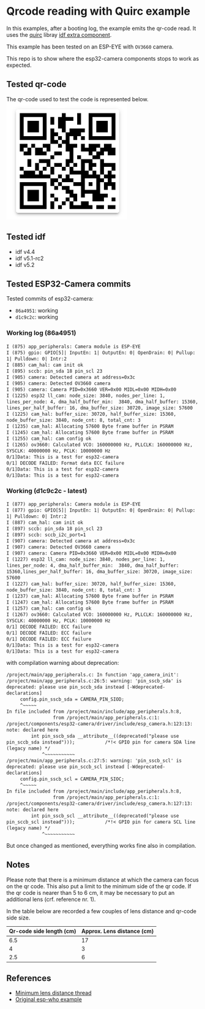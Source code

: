 # Qrcode reading with Quirc example

In this examples, after a booting log, the example emits the qr-code read.
It uses the [quirc](https://github.com/dlbeer/quirc) libray [idf extra component](https://github.com/espressif/idf-extra-components/tree/master/quirc).

This example has been tested on an ESP-EYE with `OV3660` camera.

This repo is to show where the esp32-camera components stops to work as expected.

## Tested qr-code

The qr-code used to test the code is represented below.
![tested qr code](extra/tested_qr_code.png)

## Tested idf
* idf v4.4
* idf v5.1-rc2
* idf v5.2

## Tested ESP32-Camera commits

Tested commits of esp32-camera:
* `86a4951`: working  
* `d1c9c2c`: working

### Working log (86a4951)
```
I (875) app_peripherals: Camera module is ESP-EYE
I (875) gpio: GPIO[5]| InputEn: 1| OutputEn: 0| OpenDrain: 0| Pullup: 1| Pulldown: 0| Intr:2 
I (885) cam_hal: cam init ok
I (895) sccb: pin_sda 18 pin_scl 23
I (905) camera: Detected camera at address=0x3c
I (905) camera: Detected OV3660 camera
I (905) camera: Camera PID=0x3660 VER=0x00 MIDL=0x00 MIDH=0x00
I (1225) esp32 ll_cam: node_size: 3840, nodes_per_line: 1, lines_per_node: 4, dma_half_buffer_min:  3840, dma_half_buffer: 15360, lines_per_half_buffer: 16, dma_buffer_size: 30720, image_size: 57600
I (1225) cam_hal: buffer_size: 30720, half_buffer_size: 15360, node_buffer_size: 3840, node_cnt: 8, total_cnt: 3
I (1235) cam_hal: Allocating 57600 Byte frame buffer in PSRAM
I (1245) cam_hal: Allocating 57600 Byte frame buffer in PSRAM
I (1255) cam_hal: cam config ok
I (1265) ov3660: Calculated VCO: 160000000 Hz, PLLCLK: 160000000 Hz, SYSCLK: 40000000 Hz, PCLK: 10000000 Hz
0/1]Data: This is a test for esp32-camera
0/1] DECODE FAILED: Format data ECC failure
0/1]Data: This is a test for esp32-camera
0/1]Data: This is a test for esp32-camera
```

### Working (d1c9c2c - latest)
```
I (877) app_peripherals: Camera module is ESP-EYE
I (877) gpio: GPIO[5]| InputEn: 1| OutputEn: 0| OpenDrain: 0| Pullup: 1| Pulldown: 0| Intr:2   
I (887) cam_hal: cam init ok
I (897) sccb: pin_sda 18 pin_scl 23
I (897) sccb: sccb_i2c_port=1
I (907) camera: Detected camera at address=0x3c
I (907) camera: Detected OV3660 camera
I (907) camera: Camera PID=0x3660 VER=0x00 MIDL=0x00 MIDH=0x00
I (1227) esp32 ll_cam: node_size: 3840, nodes_per_line: 1, lines_per_node: 4, dma_half_buffer_min:  3840, dma_half_buffer: 15360,lines_per_half_buffer: 16, dma_buffer_size: 30720, image_size: 57600
I (1227) cam_hal: buffer_size: 30720, half_buffer_size: 15360, node_buffer_size: 3840, node_cnt: 8, total_cnt: 3
I (1237) cam_hal: Allocating 57600 Byte frame buffer in PSRAM
I (1247) cam_hal: Allocating 57600 Byte frame buffer in PSRAM
I (1257) cam_hal: cam config ok
I (1267) ov3660: Calculated VCO: 160000000 Hz, PLLCLK: 160000000 Hz, SYSCLK: 40000000 Hz, PCLK: 10000000 Hz
0/1] DECODE FAILED: ECC failure
0/1] DECODE FAILED: ECC failure
0/1] DECODE FAILED: ECC failure
0/1]Data: This is a test for esp32-camera
0/1]Data: This is a test for esp32-camera
```

with compilation warning about deprecation:
```
/project/main/app_peripherals.c: In function 'app_camera_init':
/project/main/app_peripherals.c:26:5: warning: 'pin_sscb_sda' is deprecated: please use pin_sccb_sda instead [-Wdeprecated-declarations]
     config.pin_sscb_sda = CAMERA_PIN_SIOD;
     ^~~~~~
In file included from /project/main/include/app_peripherals.h:8,
                 from /project/main/app_peripherals.c:1:
/project/components/esp32-camera/driver/include/esp_camera.h:123:13: note: declared here
         int pin_sscb_sda __attribute__((deprecated("please use pin_sccb_sda instead")));           /*!< GPIO pin for camera SDA line (legacy name) */
             ^~~~~~~~~~~~
/project/main/app_peripherals.c:27:5: warning: 'pin_sscb_scl' is deprecated: please use pin_sccb_scl instead [-Wdeprecated-declarations]
     config.pin_sscb_scl = CAMERA_PIN_SIOC;
     ^~~~~~
In file included from /project/main/include/app_peripherals.h:8,
                 from /project/main/app_peripherals.c:1:
/project/components/esp32-camera/driver/include/esp_camera.h:127:13: note: declared here
         int pin_sscb_scl __attribute__((deprecated("please use pin_sccb_scl instead")));           /*!< GPIO pin for camera SCL line (legacy name) */
             ^~~~~~~~~~~~
```

But once changed as mentioned, everything works fine also in compilation. 

## Notes

Please note that there is a minimum distance at which the camera can focus on the qr code. This also put a limit to the minimum side of the qr code. If the qr code is nearer than 5 to 6 cm, it may be necessary to put an additional lens (crf. reference nr. 1).

In the table below are recorded a few couples of lens distance and qr-code side size.  

| Qr-code side length (cm) | Approx. Lens distance (cm) |
|---|---|
|6.5 | 17 |
|4 | 3| 
|2.5|6|


## References

+ [Minimum lens distance thread](https://electronics.stackexchange.com/questions/458332/shortest-focus-distance-of-ov2640-camera-modules-with-fixed-focus)
+ [Original esp-who example](https://github.com/espressif/esp-who/tree/master/examples/code_recognition)
